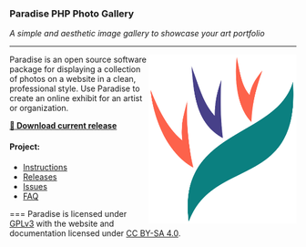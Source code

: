 ### Paradise PHP Photo Gallery

*A simple and aesthetic image gallery to showcase your art portfolio*

---
<img align=right width=260 src="website/graphics/paradise-logo.png?raw=true">

Paradise is an open source software package for displaying a collection of photos on a website in
a clean, professional style.  Use Paradise to create an online exhibit for an artist or
organization.

**[:large_blue_circle: Download current release](https://github.com/center-key/paradise/raw/master/releases/paradise-install-files.zip)**

#### Project:
   * [Instructions](http://centerkey.com/paradise/)
   * [Releases](https://github.com/center-key/paradise/tree/master/releases)
   * [Issues](https://github.com/center-key/paradise/issues)
   * [FAQ](https://github.com/center-key/paradise/wiki/faq)

===
Paradise is licensed under
[GPLv3](https://github.com/center-key/paradise/blob/master/src/gallery/license.txt)
with the website and documentation licensed under
[CC BY-SA 4.0](http://creativecommons.org/licenses/by-sa/4.0).

